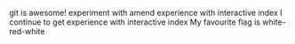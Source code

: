 git is awesome!
experiment with amend
experience with interactive index
I continue to get experience with interactive index
My favourite flag is white-red-white

